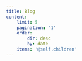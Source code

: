 ```yaml
---
title: Blog
content:
    limit: 5
    pagination: '1'
    order:
        dir: desc
        by: date
    items: '@self.children'
---
```


